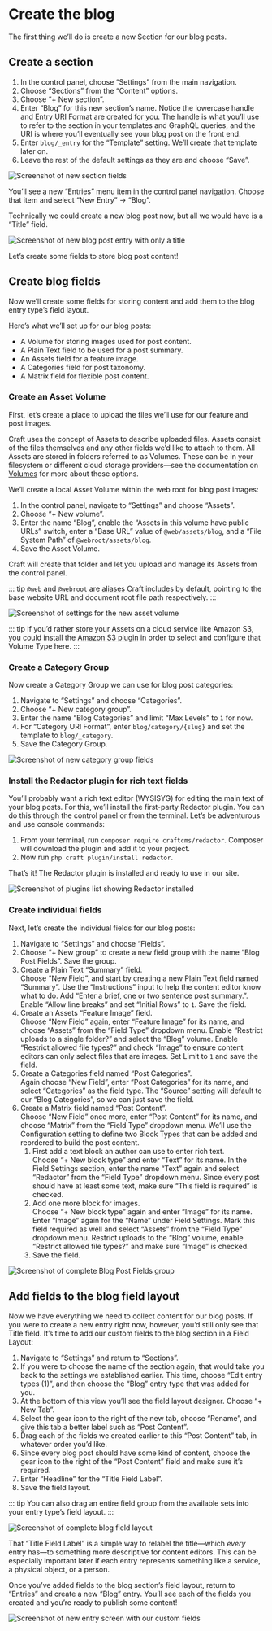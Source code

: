 # Create the blog

The first thing we’ll do is create a new Section for our blog posts.

## Create a section

1. In the control panel, choose “Settings” from the main navigation.
2. Choose “Sections” from the “Content” options.
3. Choose “+ New section”.
4. Enter “Blog” for this new section’s name. Notice the lowercase handle and Entry URI Format are created for you. The handle is what you’ll use to refer to the section in your templates and GraphQL queries, and the URI is where you’ll eventually see your blog post on the front end.
5. Enter `blog/_entry` for the “Template” setting. We’ll create that template later on.
6. Leave the rest of the default settings as they are and choose “Save”.

<BrowserShot url="http://tutorial.test/admin/settings/sections/new" :link="false" caption="Settings for the new blog section.">
<img src="../images/tutorial-new-section.png" alt="Screenshot of new section fields" />
</BrowserShot>

You’ll see a new “Entries” menu item in the control panel navigation. Choose that item and select “New Entry” → “Blog”.

Technically we could create a new blog post now, but all we would have is a “Title” field.

<BrowserShot url="http://tutorial.test/entries/blog6?draftId=5&fresh=1" :link="false" caption="The new blog post entry doesn’t yet have any custom fields.">
<img src="../images/tutorial-empty-new-entry.png" alt="Screenshot of new blog post entry with only a title" />
</BrowserShot>

Let’s create some fields to store blog post content!

## Create blog fields

Now we’ll create some fields for storing content and add them to the blog entry type’s field layout.

Here’s what we’ll set up for our blog posts:

- A Volume for storing images used for post content.
- A Plain Text field to be used for a post summary.
- An Assets field for a feature image.
- A Categories field for post taxonomy.
- A Matrix field for flexible post content.

### Create an Asset Volume

First, let’s create a place to upload the files we’ll use for our feature and post images.

Craft uses the concept of Assets to describe uploaded files. Assets consist of the files themselves and any other fields we’d like to attach to them. All Assets are stored in folders referred to as Volumes. These can be in your filesystem or different cloud storage providers—see the documentation on [Volumes](/3.x/assets.md#volumes) for more about those options.

We’ll create a local Asset Volume within the web root for blog post images:

1. In the control panel, navigate to “Settings” and choose “Assets”.
2. Choose “+ New volume”.
3. Enter the name “Blog”, enable the “Assets in this volume have public URLs” switch, enter a “Base URL” value of `@web/assets/blog`, and a “File System Path” of `@webroot/assets/blog`.
4. Save the Asset Volume.

Craft will create that folder and let you upload and manage its Assets from the control panel.

::: tip
`@web` and `@webroot` are [aliases](/3.x/config/#aliases) Craft includes by default, pointing to the base website URL and document root file path respectively.
:::

<BrowserShot url="http://tutorial.test/admin/settings/assets/volumes/new" :link="false" caption="Settings for the new blog volume.">
<img src="../images/tutorial-new-asset-volume.png" alt="Screenshot of settings for the new asset volume" />
</BrowserShot>

::: tip
If you’d rather store your Assets on a cloud service like Amazon S3, you could install the [Amazon S3 plugin](https://plugins.craftcms.com/aws-s3) in order to select and configure that Volume Type here.
:::

### Create a Category Group

Now create a Category Group we can use for blog post categories:

1. Navigate to “Settings” and choose “Categories”.
2. Choose “+ New category group”.
3. Enter the name “Blog Categories” and limit “Max Levels” to `1` for now.
4. For “Category URI Format”, enter `blog/category/{slug}` and set the template to `blog/_category`.
5. Save the Category Group.

<BrowserShot url="http://tutorial.test/admin/settings/categories/new" :link="false" caption="Settings for the new blog category group.">
<img src="../images/tutorial-new-category-group.png" alt="Screenshot of new category group fields" />
</BrowserShot>

### Install the Redactor plugin for rich text fields

You’ll probably want a rich text editor (WYSISYG) for editing the main text of your blog posts. For this, we’ll install the first-party Redactor plugin. You can do this through the control panel or from the terminal. Let’s be adventurous and use console commands:

1. From your terminal, run `composer require craftcms/redactor`. Composer will download the plugin and add it to your project.
2. Now run `php craft plugin/install redactor`.

That’s it! The Redactor plugin is installed and ready to use in our site.

<BrowserShot url="http://tutorial.test/admin/settings/plugins" :link="false" caption="Redactor now appears in the list of installed Plugins, where it can also be disabled and uninstalled.">
<img src="../images/tutorial-redactor-plugin.png" alt="Screenshot of plugins list showing Redactor installed" />
</BrowserShot>

### Create individual fields

Next, let’s create the individual fields for our blog posts:

1. Navigate to “Settings” and choose “Fields”.
2. Choose “+ New group” to create a new field group with the name “Blog Post Fields”. Save the group.
3. Create a Plain Text “Summary” field.\
   Choose “New Field”, and start by creating a new Plain Text field named “Summary”. Use the “Instructions” input to help the content editor know what to do. Add “Enter a brief, one or two sentence post summary.”. Enable “Allow line breaks” and set “Initial Rows” to `1`. Save the field.
4. Create an Assets “Feature Image” field.\
   Choose “New Field” again, enter “Feature Image” for its name, and choose “Assets” from the “Field Type” dropdown menu. Enable “Restrict uploads to a single folder?” and select the “Blog” volume. Enable “Restrict allowed file types?” and check “Image” to ensure content editors can only select files that are images. Set Limit to `1` and save the field.
5. Create a Categories field named “Post Categories”.\
   Again choose “New Field”, enter “Post Categories” for its name, and select “Categories” as the field type. The “Source” setting will default to our “Blog Categories”, so we can just save the field.
6. Create a Matrix field named “Post Content”.\
   Choose “New Field” once more, enter “Post Content” for its name, and choose “Matrix” from the “Field Type” dropdown menu. We’ll use the Configuration setting to define two Block Types that can be added and reordered to build the post content.
   1. First add a text block an author can use to enter rich text.\
      Choose “+ New block type” and enter “Text” for its name. In the Field Settings section, enter the name “Text” again and select “Redactor” from the “Field Type” dropdown menu. Since every post should have at least some text, make sure “This field is required” is checked.
   2. Add one more block for images.\
      Choose “+ New block type” again and enter “Image” for its name. Enter “Image” again for the “Name” under Field Settings. Mark this field required as well and select “Assets” from the “Field Type” dropdown menu. Restrict uploads to the “Blog” volume, enable “Restrict allowed file types?” and make sure “Image” is checked.
   3. Save the field.

<BrowserShot url="http://tutorial.test/admin/settings/fields/2" :link="false" caption="Our complete group of new fields.">
<img src="../images/tutorial-new-blog-fields.png" alt="Screenshot of complete Blog Post Fields group" />
</BrowserShot>

## Add fields to the blog field layout

Now we have everything we need to collect content for our blog posts. If you were to create a new entry right now, however, you’d still only see that Title field. It’s time to add our custom fields to the blog section in a Field Layout:

1. Navigate to “Settings” and return to “Sections”.
2. If you were to choose the name of the section again, that would take you back to the settings we established earlier. This time, choose “Edit entry types (1)”, and then choose the “Blog” entry type that was added for you.
3. At the bottom of this view you’ll see the field layout designer. Choose “+ New Tab”.
4. Select the gear icon to the right of the new tab, choose “Rename”, and give this tab a better label such as “Post Content”.
5. Drag each of the fields we created earlier to this “Post Content” tab, in whatever order you’d like.
6. Since every blog post should have some kind of content, choose the gear icon to the right of the “Post Content” field and make sure it’s required.
7. Enter “Headline” for the “Title Field Label”.
8. Save the field layout.

::: tip
You can also drag an entire field group from the available sets into your entry type’s field layout.
:::

<BrowserShot url="http://tutorial.test/admin/settings/sections/1/entrytypes/1" :link="false" caption="Completed blog entry type field layout.">
<img src="../images/tutorial-blog-field-layout.png" alt="Screenshot of complete blog field layout" />
</BrowserShot>

That “Title Field Label” is a simple way to relabel the title—which *every* entry has—to something more descriptive for content editors. This can be especially important later if each entry represents something like a service, a physical object, or a person.

Once you’ve added fields to the blog section’s field layout, return to “Entries” and create a new “Blog” entry. You’ll see each of the fields you created and you’re ready to publish some content!

<BrowserShot url="http://tutorial.test/admin/entries/blog/7?draftId=6&fresh=1" :link="false" caption="A new blog post entry now includes our custom fields.">
<img src="../images/tutorial-new-entry-with-fields.png" alt="Screenshot of new entry screen with our custom fields" />
</BrowserShot>

